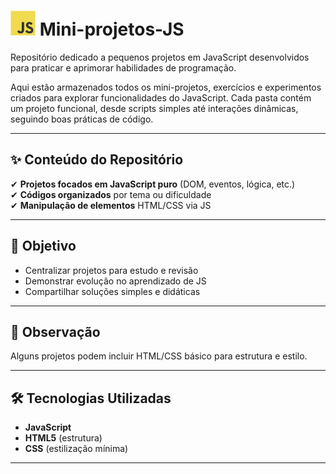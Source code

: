 # <img src="https://raw.githubusercontent.com/devicons/devicon/master/icons/javascript/javascript-original.svg" alt="javascript" width="40" height="40"/> Mini-projetos-JS  

Repositório dedicado a pequenos projetos em JavaScript desenvolvidos para praticar e aprimorar habilidades de programação.  

Aqui estão armazenados todos os mini-projetos, exercícios e experimentos criados para explorar funcionalidades do JavaScript. Cada pasta contém um projeto funcional, desde scripts simples até interações dinâmicas, seguindo boas práticas de código.  

---  

## ✨ Conteúdo do Repositório  

✔ **Projetos focados em JavaScript puro** (DOM, eventos, lógica, etc.)  
✔ **Códigos organizados** por tema ou dificuldade  
✔ **Manipulação de elementos** HTML/CSS via JS   

---  

## 🎯 Objetivo  

- Centralizar projetos para estudo e revisão  
- Demonstrar evolução no aprendizado de JS  
- Compartilhar soluções simples e didáticas  

---  

## 📌 Observação  

Alguns projetos podem incluir HTML/CSS básico para estrutura e estilo.  

---  

## 🛠 Tecnologias Utilizadas  

- **JavaScript**  
- **HTML5** (estrutura)  
- **CSS** (estilização mínima)  

---  

